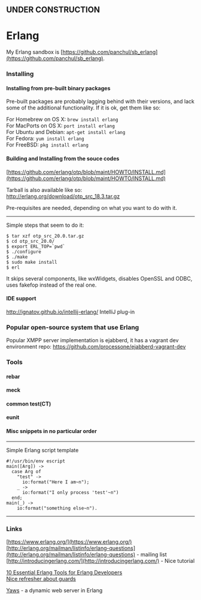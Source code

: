 

## UNDER CONSTRUCTION

# Erlang

My Erlang sandbox is [https://github.com/panchul/sb_erlang](https://github.com/panchul/sb_erlang).


### Installing

#### Installing from pre-built binary packages

Pre-built packages are probably lagging behind with their versions, and
lack some of the additional functionality. If it is ok, get them like so:  

For Homebrew on OS X: ```brew install erlang```  
For MacPorts on OS X: ```port install erlang```  
For Ubuntu and Debian: ```apt-get install erlang```  
For Fedora: ```yum install erlang```  
For FreeBSD: ```pkg install erlang```  

#### Building and Installing from the souce codes  
[https://github.com/erlang/otp/blob/maint/HOWTO/INSTALL.md](https://github.com/erlang/otp/blob/maint/HOWTO/INSTALL.md)

Tarball is also available like so:  http://erlang.org/download/otp_src_18.3.tar.gz  

Pre-requisites are needed, depending on what you want to do with it.

---

Simple steps that seem to do it:

    $ tar xzf otp_src_20.0.tar.gz 
    $ cd otp_src_20.0/
    $ export ERL_TOP=`pwd`
    $ ./configure
    $ ./make
    $ sudo make install
    $ erl

It skips several components, like wxWidgets, disables OpenSSL and ODBC, uses fakefop instead of the real one.


#### IDE support

http://ignatov.github.io/intellij-erlang/ IntelliJ plug-in


### Popular open-source system that use Erlang

Popular XMPP server implementation is ejabberd, it has a vagrant dev environment repo:
    https://github.com/processone/ejabberd-vagrant-dev


### Tools

#### rebar  
#### meck  
#### common test(CT)  
#### eunit  

#### Misc snippets in no particular order

---

Simple Erlang script template

    #!/usr/bin/env escript
    main([Arg]) ->
      case Arg of
        "test" ->
          io:format("Here I am~n");
        _ ->
          io:format("I only process 'test'~n")
      end;
    main(_) ->
        io:format("something else~n").
    
---

###  Links

[https://www.erlang.org/](https://www.erlang.org/)  
[http://erlang.org/mailman/listinfo/erlang-questions](http://erlang.org/mailman/listinfo/erlang-questions) - mailing list  
[http://introducingerlang.com/](http://introducingerlang.com/) - Nice tutorial  
  
[10 Essential Erlang Tools for Erlang Developers](http://tutorials.pluralsight.com/erlang/10-essential-erlang-tools-for-erlang-developers#9OxH46USdVKq2dQw.99)  
[Nice refresher about guards](https://medium.com/@elbrujohalcon/there-are-guards-and-guards-71e67d4975d7#.ey1nnyrvf)  


[Yaws](Yaws.md) - a dynamic web server in Erlang
  
  
  